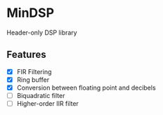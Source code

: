 # MinDSP

Header-only DSP library

## Features

- [x] FIR Filtering
- [x] Ring buffer
- [x] Conversion between floating point and decibels
- [ ] Biquadratic filter
- [ ] Higher-order IIR filter